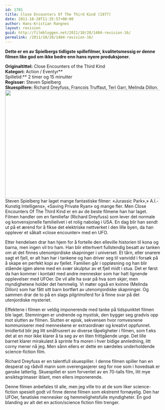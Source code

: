 ```yaml
---
id: 1701
title: Close Encounters Of The Third Kind (1977)
date: 2011-10-28T11:35:57+00:00
author: Hans-Kristian Rangnes
layout: revision
guid: http://filmbloggen.net/2011/10/28/1484-revision-16/
permalink: /2011/10/28/1484-revision-16/
---
```

 **Dette er en av Spielbergs tidligste spillefilmer, kvalitetsmessig er denne filmen like god om ikke bedre enn hans nyere produksjoner. <!--more-->**

**Originaltittel:** Close Encounters of the Third Kind  
**Kategori:** Action / Eventyr**  
Spilletid:** 2 timer og 15 minutter  
 **Regissør:** Steven Spielberg  
 **Skuespillere:** Richard Dreyfuss, Francois Truffaut, Teri Garr, Melinda Dillon.  
<a href="http://filmbloggen.net/2011/10/28/close-encounters-of-the-third-kind/close_encounters_1_1280x1024/" rel="attachment wp-att-1699"><img class="alignnone size-large wp-image-1699" src="http://filmbloggen.net/wp-content/uploads//2011/10/close_encounters_1_1280x1024-620x496.jpg" alt="" width="620" height="350" /></a>  
Steven Spielberg har laget mange fantastiske filmer: &laquo;Jurassic Park&raquo;,&raquo; A.I.-Kunstig Intelligens&raquo;, &laquo;Saving Private Ryan&raquo; og mange fler. Men Close Encounters Of The Third Kind er en av de beste filmene han har laget. Filmen handler om en familiefar (Richard Dreyfuss) som lever det normale og konvensjonelle familielivet i et rolig nabolag i USA. En dag blir han sendt ut på et ærend for å fikse det elektriske nettverket i den lille byen, da han opplever et såkalt &laquo;close encounter&raquo; med en UFO.

Etter hendelsen drar han hjem for å fortelle den elleville historien til kona og barna, men ingen vil tro ham. Han blir etterhvert fullstendig besatt av tanken om at det finnes utenomjordiske skapninger i universet. Et tårn, eller snarere sagt et fjell, er alt han har i tankene og han driver seg til vanvidd i forsøk på å skape en perfekt kopi av fjellet. Familien går i oppløsning og han blir stående igjen alene med en svær skulptur av et fjell midt i stua. Det er først da han kommer i kontakt med andre mennesker som har hatt lignende opplevelser med UFOer. De vil alle ha svar på hva som skjer, men myndighetene holder det hemmelig. Vi møter også en kvinne (Melinda Dillon) som har fått sitt barn bortført av utenomjordiske skapninger. Og sammen drar de to på en slags pilgrimsferd for å finne svar på det utenjordiske mysteriet.

Effektene i filmen er veldig imponerende med tanke på tidspunktet filmen ble laget. Stemningen er undrende og mystisk, den bygger seg gradvis opp mot slutten av filmen. Slutten er episk, sekvensen hvor romvesnene kommuniserer med menneskene er extraordinær og kreativt oppfunnet. Imidlertid blir jeg litt småfrusrert av diverse tåpeligheter i filmen, som f.eks det at en mor ikke klarer å ta seg av en liten frittgående unge. Det lille barnet klarer mirakuløst å sprinte fra moren i hver bidige annledning, litt corny mener nå jeg. Men sånn ellers er dette en særdeles underholdende science-fiction film.

Richard Dreyfuss er en talentfull skuespiller. I denne filmen spiller han en desperat og rådvill mann som overengasjerer seg for noe som i hovedsak er ganske latterlig. Skuespillet er som forventet av en 70-talls film, litt mye ansiktsgrimaser iblant, men ellers imponerende.

Denne filmen anbefales til alle, men jeg ville tro at de som liker science-fiction spesielt godt vil finne denne filmen som ekstremt fornøyelig. Den har UFOer, fanatiske mennesker og hemmelighetsfulle myndigheter. En god blanding av alt det en action/science fiction film trenger.